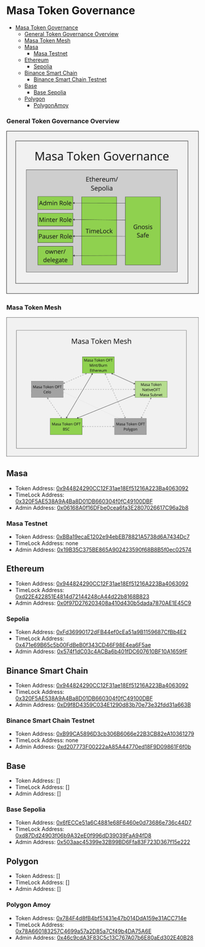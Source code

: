 # Masa Token Governance

<!-- TOC -->

- [Masa Token Governance](#masa-token-governance)
  - [General Token Governance Overview](#general-token-governance-overview)
  - [Masa Token Mesh](#masa-token-mesh)
  - [Masa](#masa)
    - [Masa Testnet](#masa-testnet)
  - [Ethereum](#ethereum)
    - [Sepolia](#sepolia)
  - [Binance Smart Chain](#binance-smart-chain)
    - [Binance Smart Chain Testnet](#binance-smart-chain-testnet)
  - [Base](#base)
    - [Base Sepolia](#base-sepolia)
  - [Polygon](#polygon)
    - [PolygonAmoy](#polygon-amoy)

<!-- TOC -->

### General Token Governance Overview

![Masa Token Governance](./assets/masa_token_governance.png)

### Masa Token Mesh

![Masa Token Mesh](./assets/masa_token_mesh.png)

## Masa

- Token Address: [0x944824290CC12F31ae18Ef51216A223Ba4063092](https://subnets.avax.network/masa/address/0x944824290CC12F31ae18Ef51216A223Ba4063092)
- TimeLock Address: [0x320F5AE538A9A4Ba8D01DB660304f0fC49100DBF](https://subnets.avax.network/masa/address/0x320F5AE538A9A4Ba8D01DB660304f0fC49100DBF)
- Admin Address: [0x06168A0f16DFbe0cea6fa3E2807026617C96a2b8](https://subnets.avax.network/masa/address/0x06168A0f16DFbe0cea6fa3E2807026617C96a2b8)

### Masa Testnet

- Token Address: [0xBBa19ecaE1202e94ebEB78821A5738d6A7434Dc7](https://subnets-test.avax.network/masatestnet/address/0xBBa19ecaE1202e94ebEB78821A5738d6A7434Dc7)
- TimeLock Address: none
- Admin Address: [0x19B35C375BE865A902423590f68B8B5f0ec02574](https://subnets-test.avax.network/masatestnet/address/0x19B35C375BE865A902423590f68B8B5f0ec02574)

## Ethereum

- Token Address: [0x944824290CC12F31ae18Ef51216A223Ba4063092](https://etherscan.io/token/0x944824290CC12F31ae18Ef51216A223Ba4063092)
- TimeLock Address: [0xd22E422851E4814d72144248cA44d22b8168B823](https://etherscan.io/address/0xd22E422851E4814d72144248cA44d22b8168B823)
- Admin Address: [0x0f97D276203408a410d430b5dada7870AE1E45C9](https://etherscan.io/address/0x0f97D276203408a410d430b5dada7870AE1E45C9)

### Sepolia

- Token Address: [0xFd36990172dFB44ef0cEa51a9B1159687CfBb4E2](https://sepolia.etherscan.io/token/0xFd36990172dFB44ef0cEa51a9B1159687CfBb4E2)
- TimeLock Address: [0x471e69B65c5b00FdBeB0f343CD46F98E4ea6F5ae](https://sepolia.etherscan.io/address/0x471e69B65c5b00FdBeB0f343CD46F98E4ea6F5ae)
- Admin Address: [0x574f1dC03c4ACBa6b401fDC607610BF10A1659fF](https://sepolia.etherscan.io/address/0x574f1dC03c4ACBa6b401fDC607610BF10A1659fF)

## Binance Smart Chain

- Token Address: [0x944824290CC12F31ae18Ef51216A223Ba4063092](https://bscscan.com/address/0x944824290CC12F31ae18Ef51216A223Ba4063092)
- TimeLock Address: [0x320F5AE538A9A4Ba8D01DB660304f0fC49100DBF](https://bscscan.com/address/0x320F5AE538A9A4Ba8D01DB660304f0fC49100DBF)
- Admin Address: [0xD9f8D4359C034E1290d83b70e73e32fdd31a663B](https://bscscan.com/address/0xD9f8D4359C034E1290d83b70e73e32fdd31a663B)

### Binance Smart Chain Testnet

- Token Address: [0xB99CA5896D3cb306B6066e22B3CB82eA10361279](https://testnet.bscscan.com/address/0xB99CA5896D3cb306B6066e22B3CB82eA10361279)
- TimeLock Address: none
- Admin Address: [0xd207773F00222aA85A44770ed18F9D09861F6f0b](https://testnet.bscscan.com/address/0xd207773F00222aA85A44770ed18F9D09861F6f0b)

## Base

- Token Address: []
- TimeLock Address: []
- Admin Address: []

### Base Sepolia

- Token Address: [0x6fECCe51a6C4881e68F6460e0d73686e736c44D7](https://sepolia.basescan.org/address/0x6fECCe51a6C4881e68F6460e0d73686e736c44D7)
- TimeLock Address: [0xd87Dd24903f06b9A32eE0f996dD39039FaA94fD8](https://sepolia.basescan.org/address/0xd87Dd24903f06b9A32eE0f996dD39039FaA94fD8)
- Admin Address: [0x503aac45399e32B99BD6Ffa83F723D367f15e222](https://sepolia.basescan.org/address/0x503aac45399e32B99BD6Ffa83F723D367f15e222)

## Polygon

- Token Address: []
- TimeLock Address: []
- Admin Address: []

### Polygon Amoy

- Token Address: [0x784F4d8fB4bf51431e47b014DdA159e31ACC714e](https://amoy.polygonscan.com/address/0x784F4d8fB4bf51431e47b014DdA159e31ACC714e)
- TimeLock Address: [0x78A660183257C4699a57a2D85a7Cf49b4DA75A6E](https://amoy.polygonscan.com/address/0x78A660183257C4699a57a2D85a7Cf49b4DA75A6E)
- Admin Address: [0x46c9cdA3F83C5c13C767A07b6E80aEd302E40B28](https://amoy.polygonscan.com/address/0x46c9cdA3F83C5c13C767A07b6E80aEd302E40B28)
